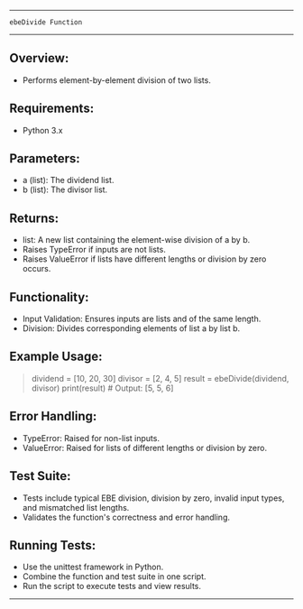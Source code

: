 ---------------------------------------------------------------
    ebeDivide Function
---------------------------------------------------------------

Overview:
---------
- Performs element-by-element division of two lists.

Requirements:
-------------
- Python 3.x

Parameters:
-----------
- a (list): The dividend list.
- b (list): The divisor list.

Returns:
--------
- list: A new list containing the element-wise division of a by b.
- Raises TypeError if inputs are not lists.
- Raises ValueError if lists have different lengths or division by zero occurs.

Functionality:
--------------
- Input Validation: Ensures inputs are lists and of the same length.
- Division: Divides corresponding elements of list a by list b.

Example Usage:
--------------
> dividend = [10, 20, 30]
> divisor = [2, 4, 5]
> result = ebeDivide(dividend, divisor)
> print(result)  # Output: [5, 5, 6]

Error Handling:
---------------
- TypeError: Raised for non-list inputs.
- ValueError: Raised for lists of different lengths or division by zero.

Test Suite:
-----------
- Tests include typical EBE division, division by zero, invalid input types, and mismatched list lengths.
- Validates the function's correctness and error handling.

Running Tests:
--------------
- Use the unittest framework in Python.
- Combine the function and test suite in one script.
- Run the script to execute tests and view results.

---------------------------------------------------------------
